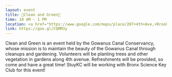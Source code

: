 ```yaml
---
layout: event
title: 🌳Clean and Green🌳
time: 10 AM - 1 PM
location: <a href="https://www.google.com/maps/place/207+4th+Ave,+Brooklyn,+NY+11217/@40.677668,-73.9845566,17z/data=!3m1!4b1!4m5!3m4!1s0x89c25baacfbdc771:0x832ccda67e01c3c8!8m2!3d40.677668!4d-73.9823679">207 4th Ave</a>, Brooklyn, NY 11217
link: https://goo.gl/CQMM3y
---
```

Clean and Green is an event held by the Gowanus Canal Conservancy, whose mission is to maintain the beauty of the Gowanus Canal through cleanups and gardening. Volunteers will be planting trees and other vegetation in gardens along 4th avenue. Refreshments will be provided, so come and have a great time! StuyKC will be working with Bronx Science Key Club for this event!
